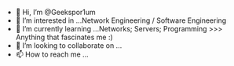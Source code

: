 - 👋 Hi, I’m @Geekspor1um
- 👀 I’m interested in ...Network Engineering / Software Engineering
- 🌱 I’m currently learning ...Networks; Servers; Programming  >>> Anything that fascinates me :)
- 💞️ I’m looking to collaborate on ...
- 📫 How to reach me ...

<!---
Geekspor1um/Geekspor1um is a ✨ special ✨ repository because its `README.md` (this file) appears on your GitHub profile.
You can click the Preview link to take a look at your changes.
--->

